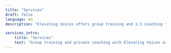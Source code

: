 ```yaml
---
title: "Services"
draft: false
language: en
description: "Elevating Voices offers group training and 1:1 coaching to refine personal communication, enhance team collaboration, and build confidence for impactful delivery."

services_intro:
    title: "Services"
    text: "Group training and private coaching with Elevating Voices are where structure and practice meet personalization. Group communication training enhances team dynamics by improving collaboration, fostering clear dialogue, and navigating critical conversations with ease, making teams more cohesive and effective. For individuals, 1:1 speech coaching focuses on personal growth, helping you master your unique voice, overcome speaking challenges, and develop the confidence to deliver compelling presentations. Whether you're looking to improve team dynamics or develop your personal voice, coaching and training solutions from Elevating Voices drive meaningful and lasting communication success."
---
```

